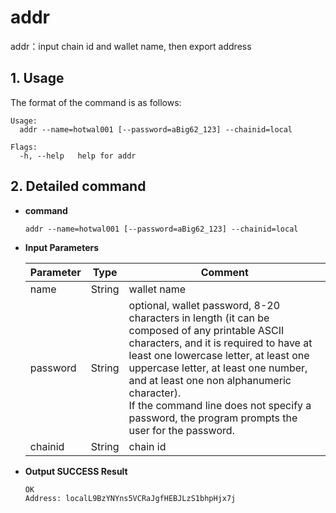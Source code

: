 # addr

addr：input chain id and wallet name, then export address

## 1. Usage

The format of the command is as follows:

```shell
Usage:
  addr --name=hotwal001 [--password=aBig62_123] --chainid=local

Flags:
  -h, --help   help for addr
```

## 2. Detailed command

- **command**

  ```shell
  addr --name=hotwal001 [--password=aBig62_123] --chainid=local
  ```

- **Input Parameters**

  | **Parameter** | **Type** | **Comment** |
  | -------- | :------: | ------------------------------------------------------------ |
  | name     |  String  | wallet name                                               |
  | password |  String  | optional, wallet password, 8-20 characters in length (it can be composed of any printable ASCII characters, and it is required to have at least one lowercase letter, at least one uppercase letter, at least one number, and at least one non alphanumeric character). <br>If the command line does not specify a password, the program prompts the user for the password. |
  | chainid  |  String  | chain id                                                        |

- **Output SUCCESS Result**

  ```shell
  OK
  Address: localL9BzYNYns5VCRaJgfHEBJLzS1bhpHjx7j
  ```
